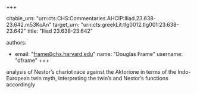 +++


citable_urn: "urn:cts:CHS:Commentaries.AHCIP:Iliad.23.638-23.642.m53KoAn"
target_urn: "urn:cts:greekLit:tlg0012.tlg001:23.638-23.642"
title: "Iliad 23.638-23.642"

authors:
- email: "frame@chs.harvard.edu"
  name: "Douglas Frame"
  username: "dframe"
+++

<p>analysis of Nestor’s chariot race against the Aktorione in terms of the Indo-European twin myth, interpreting the twin’s and Nestor’s functions accordingly</p>